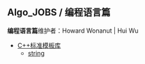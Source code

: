 ## Algo_JOBS / 编程语言篇

**编程语言篇**维护者：Howard Wonanut | Hui Wu

- [C++标准模板库](./README.md)
  - [string](./STL/string.md)



